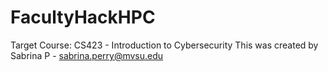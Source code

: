 # FacultyHackHPC
Target Course: CS423 - Introduction to Cybersecurity
This was created by Sabrina P - sabrina.perry@mvsu.edu
